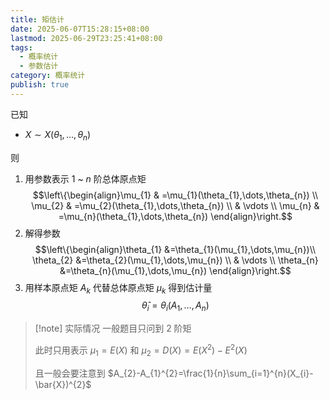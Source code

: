 ```yaml
---
title: 矩估计
date: 2025-06-07T15:28:15+08:00
lastmod: 2025-06-29T23:25:41+08:00
tags:
  - 概率统计
  - 参数估计
category: 概率统计
publish: true
---
```


已知
- $X\sim X(\theta_{1},\dots,\theta_{n})$

则
1. 用参数表示 $1$ ~ $n$ 阶总体原点矩 $$\left\{\begin{align}\mu_{1} & =\mu_{1}(\theta_{1},\dots,\theta_{n}) \\ \mu_{2} & =\mu_{2}(\theta_{1},\dots,\theta_{n}) \\  & \vdots \\ \mu_{n} & =\mu_{n}(\theta_{1},\dots,\theta_{n})  \end{align}\right.$$
2. 解得参数 $$\left\{\begin{align}\theta_{1} &=\theta_{1}(\mu_{1},\dots,\mu_{n})\\ \theta_{2} &=\theta_{2}(\mu_{1},\dots,\mu_{n}) \\  & \vdots \\ \theta_{n} &=\theta_{n}(\mu_{1},\dots,\mu_{n}) \end{align}\right.$$
3. 用样本原点矩 $A_{k}$ 代替总体原点矩 $\mu_{k}$ 得到估计量 $$\hat{\theta}_{i}=\theta_{i}(A_{1},\dots,A_{n})$$

>[!note] 实际情况
>一般题目只问到 $2$ 阶矩
>
>此时只用表示 $\mu_{1}=E(X)$ 和 $\mu_{2}=D(X)=E(X^{2})-E^{2}(X)$
>
>且一般会要注意到 $A_{2}-A_{1}^{2}=\frac{1}{n}\sum_{i=1}^{n}(X_{i}-\bar{X})^{2}$



